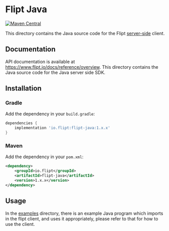 # Flipt Java

[![Maven Central](https://img.shields.io/maven-central/v/io.flipt/flipt-java)](https://central.sonatype.com/artifact/io.flipt/flipt-java)

This directory contains the Java source code for the Flipt [server-side](https://www.flipt.io/docs/integration/server/rest) client.

## Documentation

API documentation is available at <https://www.flipt.io/docs/reference/overview>.
This directory contains the Java source code for the Java server side SDK.

## Installation

### Gradle

Add the dependency in your `build.gradle`:

```groovy
dependencies {
    implementation 'io.flipt:flipt-java:1.x.x'
}
```

### Maven

Add the dependency in your `pom.xml`:

```xml
<dependency>
    <groupId>io.flipt</groupId>
    <artifactId>flipt-java</artifactId>
    <version>1.x.x</version>
</dependency>
```

## Usage

In the [examples](./examples) directory, there is an example Java program which imports in the flipt client, and uses it appropriately, please refer to that for how to use the client.
